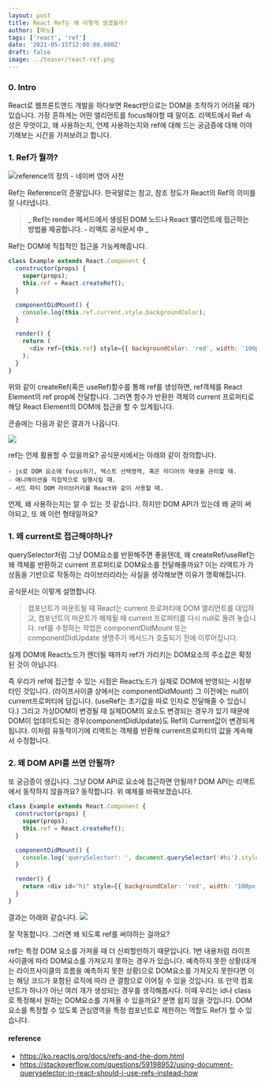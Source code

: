 ```yaml
---
layout: post
title: React Ref는 왜 이렇게 생겼을까?
author: [파노]
tags: ['react', 'ref']
date: '2021-05-15T12:00:00.000Z'
draft: false
image: ../teaser/react-ref.png
---
```


### 0. Intro

React로 웹프론트엔드 개발을 하다보면 React만으로는 DOM을 조작하기 어려울 때가 있습니다.
가장 흔하게는 어떤 엘리먼트를 focus해야할 때 말이죠. 리액트에서 Ref 속성은 무엇이고, 왜 사용하는지, 언제 사용하는지와 ref에 대해 드는 궁금증에 대해 이야기해보는 시간을 가져보려고 합니다.

### 1. Ref가 뭘까?

![reference의 정의 - 네이버 영어 사전](https://images.velog.io/images/fan/post/ba2c2401-6a86-403f-890c-caeca7b528b1/image.png)

Ref는 Reference의 준말입니다. 한국말로는 참고, 참조 정도가 React의 Ref의 의미를 잘 나타냅니다.

> **_ Ref는 render 메서드에서 생성된 DOM 노드나 React 엘리먼트에 접근하는 방법을 제공합니다. - 리액트 공식문서 中 _**

Ref는 DOM에 직접적인 접근을 가능케해줍니다.

```js
class Example extends React.Component {
  constructor(props) {
    super(props);
    this.ref = React.createRef();
  }

  componentDidMount() {
    console.log(this.ref.current.style.backgroundColor);
  }

  render() {
    return (
      <div ref={this.ref} style={{ backgroundColor: 'red', width: '100px', height: '100px' }} />
    );
  }
}
```

위와 같이 createRef(혹은 useRef)함수를 통해 ref를 생성하면, ref객체를 React Element의 ref prop에 전달합니다. 그러면 함수가 반환한 객체의 current 프로퍼티로 해당 React Element의 DOM에 접근을 할 수 있게됩니다.

콘솔에는 다음과 같은 결과가 나옵니다.

![](https://images.velog.io/images/fan/post/d0bc7d0b-f063-41a1-8977-070cd5c9341a/image.png)

ref는 언제 활용할 수 있을까요? 공식문서에서는 아래와 같이 정의합니다.

    - js로 DOM 요소에 focus하기, 텍스트 선택영역, 혹은 미디어의 재생을 관리할 때.
    - 애니메이션을 직접적으로 실행시킬 때.
    - 서드 파티 DOM 라이브러리를 React와 같이 사용할 때.

언제, 왜 사용하는지는 알 수 있는 것 같습니다. 하지만 DOM API가 있는데 왜 굳이 써야되고, 또 왜 이런 형태일까요?

### 1. 왜 current로 접근해야하나?

querySelector처럼 그냥 DOM요소를 반환해주면 좋을텐데, 왜 createRef/useRef는 왜 객체를 반환하고 current 프로퍼티로 DOM요소를 전달해줄까요? 이는 리액트가 가상돔을 기반으로 작동하는 라이브러리라는 사실을 생각해보면 이유가 명확해집니다.

공식문서는 이렇게 설명합니다.

> 컴포넌트가 마운트될 때 React는 current 프로퍼티에 DOM 엘리먼트를 대입하고, 컴포넌트의 마운트가 해제될 때 current 프로퍼티를 다시 null로 돌려 놓습니다. ref를 수정하는 작업은 componentDidMount 또는 componentDidUpdate 생명주기 메서드가 호출되기 전에 이루어집니다.

실제 DOM에 React노드가 렌더될 때까지 ref가 가리키는 DOM요소의 주소값은 확정된 것이 아닙니다.

즉 우리가 ref에 접근할 수 있는 시점은 React노드가 실제로 DOM에 반영되는 시점부터인 것입니다. (라이프사이클 상에서는 componentDidMount) 그 이전에는 null이 current프로퍼티에 담깁니다. (useRef는 초기값을 따로 인자로 전달해줄 수 있습니다.)
그리고 가상DOM이 변경될 때 실제DOM의 요소도 변경되는 경우가 있기 때문에 DOM이 업데이트되는 경우(componentDidUpdate)도 Ref의 Current값이 변경되게 됩니다. 이처럼 유동적이기에 리액트는 객체를 반환해 current프로퍼티의 값을 계속해서 수정합니다.

### 2. 왜 DOM API를 쓰면 안될까?

또 궁금증이 생깁니다. 그냥 DOM API로 요소에 접근하면 안될까?
DOM API는 리액트에서 동작하지 않을까요? 동작합니다.
위 예제를 바꿔보겠습니다.

```js
class Example extends React.Component {
  constructor(props) {
    super(props);
    this.ref = React.createRef();
  }

  componentDidMount() {
    console.log('querySelector!: ', document.querySelector('#hi').style.backgroundColor);
  }

  render() {
    return <div id="hi" style={{ backgroundColor: 'red', width: '100px', height: '100px' }} />;
  }
}
```

결과는 아래와 같습니다.
![](https://images.velog.io/images/fan/post/f051993a-7293-4b64-9c95-c7237ae38c94/image.png)

잘 작동합니다. 그러면 왜 되도록 ref를 써야하는 걸까요?

ref는 특정 DOM 요소를 가져올 때 더 신뢰할만하기 때문입니다.
1번 내용처럼 라이프사이클에 따라 DOM요소를 가져오지 못하는 경우가 있습니다. 예측하지 못한 상황(대개는 라이프사이클의 흐름을 예측하지 못한 상황)으로 DOM요소를 가져오지 못한다면 이는 해당 코드가 포함된 로직에 따라 큰 결함으로 이어질 수 있을 것입니다. 또 만약 컴포넌트가 하나가 아닌 여러 개가 생성되는 경우를 생각해봅시다. 이때 우리는 id나 class로 특정해서 원하는 DOM요소를 가져올 수 있을까요? 분명 쉽지 않을 것입니다. DOM요소를 특정할 수 있도록 관심영역을 특정 컴포넌트로 제한하는 역할도 Ref가 할 수 있습니다.

#### reference

- https://ko.reactjs.org/docs/refs-and-the-dom.html
- https://stackoverflow.com/questions/59198952/using-document-queryselector-in-react-should-i-use-refs-instead-how
